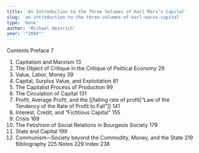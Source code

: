 ```yaml
---
title: 'An Introduction to the Three Volumes of Karl Marx’s Capital'
slug: 'an-introduction-to-the-three-volumes-of-karl-marxs-capital'
type: 'book'
author: 'Michael Heinrich'
year: '"2004"'
---
```


Contents Preface 7 
1. Capitalism and Marxism 13 
2. The Object of Critique in the Critique of Political Economy 29 
3. Value, Labor, Money 39 
4. Capital, Surplus Value, and Exploitation 81 
5. The Capitalist Process of Production 99 
6. The Circulation of Capital  131 
7. Profit, Average Profit, and the [[falling rate of profit|“Law of the Tendency of the Rate of Profit to Fall”]] 141 
8. Interest, Credit, and “Fictitious Capital” 155 
9. Crisis 169 
10. The Fetishism of Social Relations in Bourgeois Society 179 
11. State and Capital 199 
12. Communism—Society beyond the Commodity, Money, and the State 219 
Bibliography 225 
Notes 229
Index 238
